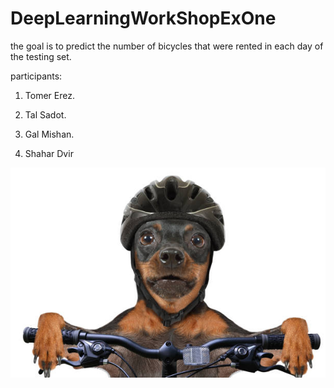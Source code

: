 # DeepLearningWorkShopExOne

the goal is to predict the number of bicycles that were rented in each day of the testing set.

participants: 

1. Tomer Erez.

2. Tal Sadot.

3. Gal Mishan.

4. Shahar Dvir

![Logo](bikerental.jpg)
